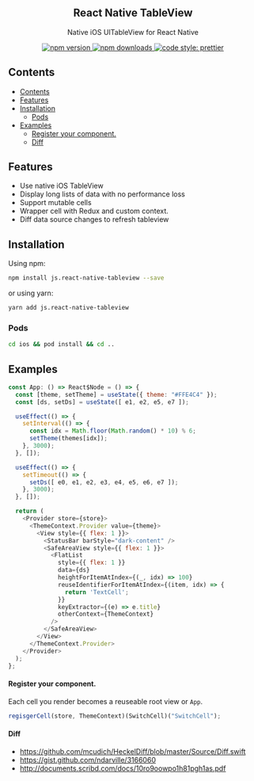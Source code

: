 <h2 align="center">React Native TableView</h2>

<p align="center">Native iOS UITableView for React Native</a>

<p align="center">
  <a href="https://www.npmjs.com/package/react-native-tableview">
    <img alt="npm version" src="https://img.shields.io/npm/v/react-native-tableview.svg?style=flat-square">
  </a>
  <a href="https://www.npmjs.com/package/react-native-tableview">
    <img alt="npm downloads" src="https://img.shields.io/npm/dm/react-native-tableview.svg?style=flat-square">
  </a>
   <a href="#badge">
    <img alt="code style: prettier" src="https://img.shields.io/badge/code_style-prettier-ff69b4.svg?style=flat-square">
  </a>
</p>

## Contents

- [Contents](#contents)
- [Features](#features)
- [Installation](#installation)
  - [Pods](#pods)
- [Examples](#examples)
    - [Register your component.](#register-your-component)
    - [Diff](#diff)

## Features

- Use native iOS TableView
- Display long lists of data with no performance loss
- Support mutable cells
- Wrapper cell with Redux and custom context.
- Diff data source changes to refresh tableview

## Installation

Using npm:

```bash
npm install js.react-native-tableview --save
```

or using yarn:

```bash
yarn add js.react-native-tableview
```

### Pods

```bash
cd ios && pod install && cd ..
```

## Examples

```js
const App: () => React$Node = () => {
  const [theme, setTheme] = useState({ theme: "#FFE4C4" });
  const [ds, setDs] = useState([ e1, e2, e5, e7 ]);

  useEffect(() => {
    setInterval(() => {
      const idx = Math.floor(Math.random() * 10) % 6;
      setTheme(themes[idx]);
    }, 3000);
  }, []);

  useEffect(() => {
    setTimeout(() => {
      setDs([ e0, e1, e2, e3, e4, e5, e6, e7 ]);
    }, 3000);
  }, []);

  return (
    <Provider store={store}>
      <ThemeContext.Provider value={theme}>
        <View style={{ flex: 1 }}>
          <StatusBar barStyle="dark-content" />
          <SafeAreaView style={{ flex: 1 }}>
            <FlatList
              style={{ flex: 1 }}
              data={ds}
              heightForItemAtIndex={(_, idx) => 100}
              reuseIdentifierForItemAtIndex={(item, idx) => {
                return 'TextCell';
              }}
              keyExtractor={(e) => e.title}
              otherContext={ThemeContext}
            />
          </SafeAreaView>
        </View>
      </ThemeContext.Provider>
    </Provider>
  );
};
```

#### Register your component.

Each cell you render becomes a reuseable root view or `App`.

```js
regisgerCell(store, ThemeContext)(SwitchCell)("SwitchCell");

```

#### Diff

- https://github.com/mcudich/HeckelDiff/blob/master/Source/Diff.swift
- https://gist.github.com/ndarville/3166060
- http://documents.scribd.com/docs/10ro9oowpo1h81pgh1as.pdf

